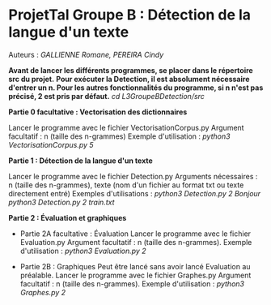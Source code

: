 # ProjetTal Groupe B : Détection de la langue d'un texte

Auteurs : *GALLIENNE Romane, PEREIRA Cindy*


**Avant de lancer les différents programmes, se placer dans le répertoire src du projet.**
**Pour exécuter la Detection, il est absolument nécessaire d'entrer un n. Pour les autres fonctionnalités du programme, si n n'est pas précisé, 2 est pris par défaut.**
*cd L3GroupeBDetection/src*


**Partie 0 facultative : Vectorisation des dictionnaires**

Lancer le programme avec le fichier VectorisationCorpus.py
Argument facultatif : n (taille des n-grammes)
Exemple d'utilisation :
*python3 VectorisationCorpus.py 5*


**Partie 1 : Détection de la langue d'un texte**

Lancer le programme avec le fichier Detection.py
Arguments nécessaires : n (taille des n-grammes), texte (nom d'un fichier au format txt ou texte directement entré)
Exemples d'utilisations :
*python3 Detection.py 2 Bonjour*
*python3 Detection.py 2 train.txt*


**Partie 2 : Évaluation et graphiques**

* Partie 2A facultative : Évaluation
Lancer le programme avec le fichier Evaluation.py
Argument facultatif : n (taille des n-grammes).
Exemple d'utilisation :
*python3 Evaluation.py 2*

* Partie 2B : Graphiques
Peut être lancé sans avoir lancé Evaluation au préalable.
Lancer le programme avec le fichier Graphes.py
Argument facultatif : n (taille des n-grammes).
Exemple d'utilisation :
*python3 Graphes.py 2*
